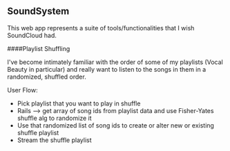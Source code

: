 SoundSystem
---

This web app represents a suite of tools/functionalities that I wish SoundCloud had.

####Playlist Shuffling

I've become intimately familiar with the order of some of my playlists (Vocal Beauty in particular) and really want to listen to the songs in them in a randomized, shuffled order.

User Flow:

- Pick playlist that you want to play in shuffle
- Rails --> get array of song ids from playlist data and use Fisher-Yates shuffle alg to randomize it
- Use that randomized list of song ids to create or alter new or existing shuffle playlist
- Stream the shuffle playlist
